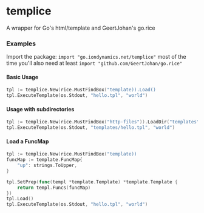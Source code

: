 # templice

A wrapper for Go's html/template and GeertJohan's go.rice

### Examples
Import the package: `import "go.iondynamics.net/templice"`
most of the time you'll also need at least `import "github.com/GeertJohan/go.rice"`

#### Basic Usage
```go
tpl := templice.New(rice.MustFindBox("template)).Load()
tpl.ExecuteTemplate(os.Stdout, "hello.tpl", "world")
```

#### Usage with subdirectories
```go
tpl := templice.New(rice.MustFindBox("http-files")).LoadDir("templates")
tpl.ExecuteTemplate(os.Stdout, "templates/hello.tpl", "world")
```

#### Load a FuncMap
```go
tpl := templice.New(rice.MustFindBox("template))
funcMap := template.FuncMap{
	"up": strings.ToUpper,
}

tpl.SetPrep(func(templ *template.Template) *template.Template {
	return templ.Funcs(funcMap)
})
tpl.Load()
tpl.ExecuteTemplate(os.Stdout, "hello.tpl", "world")
```